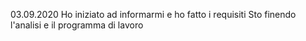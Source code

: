 03.09.2020
Ho iniziato ad informarmi e ho fatto i requisiti
Sto finendo l'analisi e il programma di lavoro
